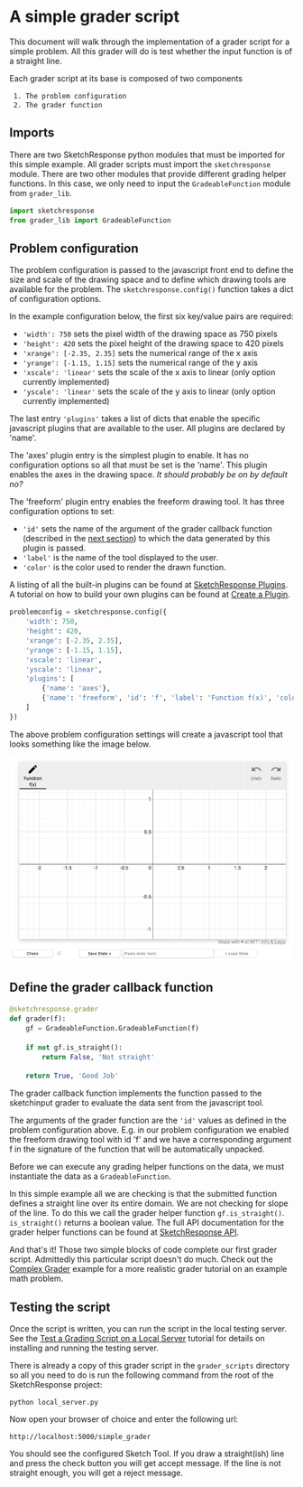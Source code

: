 # A simple grader script

This document will walk through the implementation of a grader script for
a simple problem. All this grader will do is test whether the input function
is of a straight line.

Each grader script at its base is composed of two components

     1. The problem configuration
     2. The grader function

## Imports

There are two SketchResponse python modules that must be imported for this simple example. All grader scripts must import the `sketchresponse` module. There are two other modules that provide different grading helper functions. In this case, we only need to input the `GradeableFunction` module from `grader_lib`.

```python
import sketchresponse
from grader_lib import GradeableFunction
```

## Problem configuration

The problem configuration is passed to the javascript front end to define the
size and scale of the drawing space and to define which drawing tools are
available for the problem. The `sketchresponse.config()` function takes a dict of
configuration options.

In the example configuration below, the first six key/value pairs are required:

* `'width': 750` sets the pixel width of the drawing space as 750 pixels
* `'height': 420` sets the pixel height of the drawing space to 420 pixels
* `'xrange': [-2.35, 2.35]` sets the numerical range of the x axis
* `'yrange': [-1.15, 1.15]` sets the numerical range of the y axis
* `'xscale': 'linear'` sets the scale of the x axis to linear (only option currently implemented)
* `'yscale': 'linear'` sets the scale of the y axis to linear (only option currently implemented)

The last entry `'plugins'` takes a list of dicts that enable the specific javascript plugins that are available to the user. All plugins are declared by 'name'.

The 'axes' plugin entry is the simplest plugin to enable. It has no configuration options so all that must be set is the 'name'. This plugin enables the axes in the drawing space. *It should probably be on by default no?*

The 'freeform' plugin entry enables the freeform drawing tool. It has three configuration options to set:

* `'id'` sets the name of the argument of the grader callback function (described in the [next section](#grader)) to which the data generated by this plugin is passed.
* `'label'` is the name of the tool displayed to the user.
* `'color'` is the color used to render the drawn function.

A listing of all the built-in plugins can be found at [SketchResponse Plugins](probconfig_plugins.md). A tutorial on how to build your own plugins can be found at [Create a Plugin](create_plugin.md).

```python
problemconfig = sketchresponse.config({
    'width': 750,
    'height': 420,
    'xrange': [-2.35, 2.35],
    'yrange': [-1.15, 1.15],
    'xscale': 'linear',
    'yscale': 'linear',
    'plugins': [
        {'name': 'axes'},
	    {'name': 'freeform', 'id': 'f', 'label': 'Function f(x)', 'color':'blue'},
    ]
})
```

The above problem configuration settings will create a javascript tool that looks something like the image below.

![What the user will see](imgs/simple_config.png "Simple Config")

## Define the grader callback function
<div id=grader></div>

```python
@sketchresponse.grader
def grader(f):
    gf = GradeableFunction.GradeableFunction(f)

    if not gf.is_straight():
        return False, 'Not straight'

    return True, 'Good Job'
```

The grader callback function implements the function passed to the sketchinput
grader to evaluate the data sent from the javascript tool.

The arguments of the grader function are the `'id'` values as defined in the
problem configuration above. E.g. in our problem configuration we enabled the
freeform drawing tool with id 'f' and we have a corresponding argument f in
the signature of the function that will be automatically unpacked.

Before we can execute any grading helper functions on the data, we must
instantiate the data as a `GradeableFunction`.

In this simple example all we are checking is that the submitted function
defines a straight line over its entire domain. We are not checking for slope
of the line. To do this we call the grader helper function `gf.is_straight()`.
`is_straight()` returns a boolean value. The full API documentation for the
grader helper functions can be found at [SketchResponse API](https://SketchResponse.github.io/).

And that's it! Those two simple blocks of code complete our first grader script.
Admittedly this particular script doesn't do much. Check out the [Complex Grader](complex_grader.md) example for a more realistic grader tutorial on an
example math problem.

## Testing the script

Once the script is written, you can run the script in the local testing server. See the [Test a Grading Script on a Local Server](docs/local_testing.md) tutorial for details on installing and running the testing server.

There is already a copy of this grader script in the `grader_scripts` directory so all you need to do is run the following command from the root of the SketchResponse project:

```
python local_server.py
```

Now open your browser of choice and enter the following url:

```
http://localhost:5000/simple_grader
```

You should see the configured Sketch Tool. If you draw a straight(ish) line and press the check button you will get accept message. If the line is not straight enough, you will get a reject message.